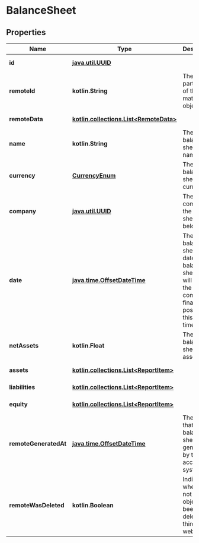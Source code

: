 
# BalanceSheet

## Properties
Name | Type | Description | Notes
------------ | ------------- | ------------- | -------------
**id** | [**java.util.UUID**](java.util.UUID.md) |  |  [optional] [readonly]
**remoteId** | **kotlin.String** | The third-party API ID of the matching object. |  [optional]
**remoteData** | [**kotlin.collections.List&lt;RemoteData&gt;**](RemoteData.md) |  |  [optional] [readonly]
**name** | **kotlin.String** | The balance sheet&#39;s name. |  [optional]
**currency** | [**CurrencyEnum**](CurrencyEnum.md) | The balance sheet&#39;s currency. |  [optional]
**company** | [**java.util.UUID**](java.util.UUID.md) | The company the balance sheet belongs to. |  [optional]
**date** | [**java.time.OffsetDateTime**](java.time.OffsetDateTime.md) | The balance sheet&#39;s date. The balance sheet data will reflect the company&#39;s financial position this point in time. |  [optional]
**netAssets** | **kotlin.Float** | The balance sheet&#39;s net assets. |  [optional]
**assets** | [**kotlin.collections.List&lt;ReportItem&gt;**](ReportItem.md) |  |  [optional] [readonly]
**liabilities** | [**kotlin.collections.List&lt;ReportItem&gt;**](ReportItem.md) |  |  [optional] [readonly]
**equity** | [**kotlin.collections.List&lt;ReportItem&gt;**](ReportItem.md) |  |  [optional] [readonly]
**remoteGeneratedAt** | [**java.time.OffsetDateTime**](java.time.OffsetDateTime.md) | The time that balance sheet was generated by the accounting system. |  [optional]
**remoteWasDeleted** | **kotlin.Boolean** | Indicates whether or not this object has been deleted by third party webhooks. |  [optional] [readonly]



